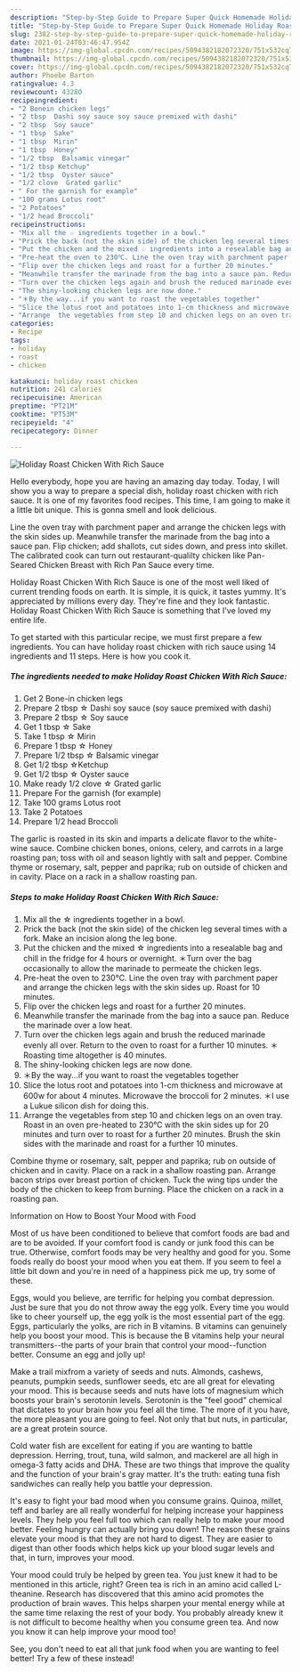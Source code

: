 ```yaml
---
description: "Step-by-Step Guide to Prepare Super Quick Homemade Holiday Roast Chicken With Rich Sauce"
title: "Step-by-Step Guide to Prepare Super Quick Homemade Holiday Roast Chicken With Rich Sauce"
slug: 2382-step-by-step-guide-to-prepare-super-quick-homemade-holiday-roast-chicken-with-rich-sauce
date: 2021-01-24T03:46:47.954Z
image: https://img-global.cpcdn.com/recipes/5094382182072320/751x532cq70/holiday-roast-chicken-with-rich-sauce-recipe-main-photo.jpg
thumbnail: https://img-global.cpcdn.com/recipes/5094382182072320/751x532cq70/holiday-roast-chicken-with-rich-sauce-recipe-main-photo.jpg
cover: https://img-global.cpcdn.com/recipes/5094382182072320/751x532cq70/holiday-roast-chicken-with-rich-sauce-recipe-main-photo.jpg
author: Phoebe Barton
ratingvalue: 4.3
reviewcount: 43280
recipeingredient:
- "2 Bonein chicken legs"
- "2 tbsp  Dashi soy sauce soy sauce premixed with dashi"
- "2 tbsp  Soy sauce"
- "1 tbsp  Sake"
- "1 tbsp  Mirin"
- "1 tbsp  Honey"
- "1/2 tbsp  Balsamic vinegar"
- "1/2 tbsp Ketchup"
- "1/2 tbsp  Oyster sauce"
- "1/2 clove  Grated garlic"
- " For the garnish for example"
- "100 grams Lotus root"
- "2 Potatoes"
- "1/2 head Broccoli"
recipeinstructions:
- "Mix all the ☆ ingredients together in a bowl."
- "Prick the back (not the skin side) of the chicken leg several times with a fork. Make an incision along the leg bone."
- "Put the chicken and the mixed ☆ ingredients into a resealable bag and chill in the fridge for 4 hours or overnight.  ＊Turn over the bag occasionally to allow the marinade to permeate the chicken legs."
- "Pre-heat the oven to 230℃. Line the oven tray with parchment paper and arrange the chicken legs with the skin sides up. Roast for 10 minutes."
- "Flip over the chicken legs and roast for a further 20 minutes."
- "Meanwhile transfer the marinade from the bag into a sauce pan. Reduce the marinade over a low heat."
- "Turn over the chicken legs again and brush the reduced marinade evenly all over. Return to the oven  to roast for a further 10 minutes. ＊Roasting time altogether is 40 minutes."
- "The shiny-looking chicken legs are now done."
- "＊By the way...if you want to roast the vegetables together"
- "Slice the lotus root and potatoes into 1-cm thickness and microwave at 600w for about 4 minutes. Microwave the broccoli for 2 minutes. ＊I use a Lukue silicon dish for doing this."
- "Arrange  the vegetables from step 10 and chicken legs on an oven tray. Roast in an oven pre-heated to 230℃ with the skin sides up for 20 minutes and turn over to roast for a further 20 minutes. Brush the skin sides with the marinade and roast for a further 10 minutes."
categories:
- Recipe
tags:
- holiday
- roast
- chicken

katakunci: holiday roast chicken 
nutrition: 241 calories
recipecuisine: American
preptime: "PT21M"
cooktime: "PT53M"
recipeyield: "4"
recipecategory: Dinner

---
```



![Holiday Roast Chicken With Rich Sauce](https://img-global.cpcdn.com/recipes/5094382182072320/751x532cq70/holiday-roast-chicken-with-rich-sauce-recipe-main-photo.jpg)

Hello everybody, hope you are having an amazing day today. Today, I will show you a way to prepare a special dish, holiday roast chicken with rich sauce. It is one of my favorites food recipes. This time, I am going to make it a little bit unique. This is gonna smell and look delicious.

Line the oven tray with parchment paper and arrange the chicken legs with the skin sides up. Meanwhile transfer the marinade from the bag into a sauce pan. Flip chicken; add shallots, cut sides down, and press into skillet. The calibrated cook can turn out restaurant-qualilty chicken like Pan-Seared Chicken Breast with Rich Pan Sauce every time.

Holiday Roast Chicken With Rich Sauce is one of the most well liked of current trending foods on earth. It is simple, it is quick, it tastes yummy. It's appreciated by millions every day. They're fine and they look fantastic. Holiday Roast Chicken With Rich Sauce is something that I've loved my entire life.


To get started with this particular recipe, we must first prepare a few ingredients. You can have holiday roast chicken with rich sauce using 14 ingredients and 11 steps. Here is how you cook it.

<!--inarticleads1-->

##### The ingredients needed to make Holiday Roast Chicken With Rich Sauce:

1. Get 2 Bone-in chicken legs
1. Prepare 2 tbsp ☆ Dashi soy sauce (soy sauce premixed with dashi)
1. Prepare 2 tbsp ☆ Soy sauce
1. Get 1 tbsp ☆ Sake
1. Take 1 tbsp ☆ Mirin
1. Prepare 1 tbsp ☆ Honey
1. Prepare 1/2 tbsp ☆ Balsamic vinegar
1. Get 1/2 tbsp ☆Ketchup
1. Get 1/2 tbsp ☆ Oyster sauce
1. Make ready 1/2 clove ☆ Grated garlic
1. Prepare  For the garnish (for example)
1. Take 100 grams Lotus root
1. Take 2 Potatoes
1. Prepare 1/2 head Broccoli


The garlic is roasted in its skin and imparts a delicate flavor to the white-wine sauce. Combine chicken bones, onions, celery, and carrots in a large roasting pan; toss with oil and season lightly with salt and pepper. Combine thyme or rosemary, salt, pepper and paprika; rub on outside of chicken and in cavity. Place on a rack in a shallow roasting pan. 

<!--inarticleads2-->

##### Steps to make Holiday Roast Chicken With Rich Sauce:

1. Mix all the ☆ ingredients together in a bowl.
1. Prick the back (not the skin side) of the chicken leg several times with a fork. Make an incision along the leg bone.
1. Put the chicken and the mixed ☆ ingredients into a resealable bag and chill in the fridge for 4 hours or overnight.  ＊Turn over the bag occasionally to allow the marinade to permeate the chicken legs.
1. Pre-heat the oven to 230℃. Line the oven tray with parchment paper and arrange the chicken legs with the skin sides up. Roast for 10 minutes.
1. Flip over the chicken legs and roast for a further 20 minutes.
1. Meanwhile transfer the marinade from the bag into a sauce pan. Reduce the marinade over a low heat.
1. Turn over the chicken legs again and brush the reduced marinade evenly all over. Return to the oven  to roast for a further 10 minutes. ＊Roasting time altogether is 40 minutes.
1. The shiny-looking chicken legs are now done.
1. ＊By the way...if you want to roast the vegetables together
1. Slice the lotus root and potatoes into 1-cm thickness and microwave at 600w for about 4 minutes. Microwave the broccoli for 2 minutes. ＊I use a Lukue silicon dish for doing this.
1. Arrange  the vegetables from step 10 and chicken legs on an oven tray. Roast in an oven pre-heated to 230℃ with the skin sides up for 20 minutes and turn over to roast for a further 20 minutes. Brush the skin sides with the marinade and roast for a further 10 minutes.


Combine thyme or rosemary, salt, pepper and paprika; rub on outside of chicken and in cavity. Place on a rack in a shallow roasting pan. Arrange bacon strips over breast portion of chicken. Tuck the wing tips under the body of the chicken to keep from burning. Place the chicken on a rack in a roasting pan. 

Information on How to Boost Your Mood with Food


Most of us have been conditioned to believe that comfort foods are bad and are to be avoided. If your comfort food is candy or junk food this can be true. Otherwise, comfort foods may be very healthy and good for you. Some foods really do boost your mood when you eat them. If you seem to feel a little bit down and you're in need of a happiness pick me up, try some of these.

Eggs, would you believe, are terrific for helping you combat depression. Just be sure that you do not throw away the egg yolk. Every time you would like to cheer yourself up, the egg yolk is the most essential part of the egg. Eggs, particularly the yolks, are rich in B vitamins. B vitamins can genuinely help you boost your mood. This is because the B vitamins help your neural transmitters--the parts of your brain that control your mood--function better. Consume an egg and jolly up!

Make a trail mixfrom a variety of seeds and nuts. Almonds, cashews, peanuts, pumpkin seeds, sunflower seeds, etc are all great for elevating your mood. This is because seeds and nuts have lots of magnesium which boosts your brain's serotonin levels. Serotonin is the "feel good" chemical that dictates to your brain how you feel all the time. The more of it you have, the more pleasant you are going to feel. Not only that but nuts, in particular, are a great protein source.

Cold water fish are excellent for eating if you are wanting to battle depression. Herring, trout, tuna, wild salmon, and mackerel are all high in omega-3 fatty acids and DHA. These are two things that improve the quality and the function of your brain's gray matter. It's the truth: eating tuna fish sandwiches can really help you battle your depression. 

It's easy to fight your bad mood when you consume grains. Quinoa, millet, teff and barley are all really wonderful for helping increase your happiness levels. They help you feel full too which can really help to make your mood better. Feeling hungry can actually bring you down! The reason these grains elevate your mood is that they are not hard to digest. They are easier to digest than other foods which helps kick up your blood sugar levels and that, in turn, improves your mood.

Your mood could truly be helped by green tea. You just knew it had to be mentioned in this article, right? Green tea is rich in an amino acid called L-theanine. Research has discovered that this amino acid promotes the production of brain waves. This helps sharpen your mental energy while at the same time relaxing the rest of your body. You probably already knew it is not difficult to become healthy when you consume green tea. And now you know it can help improve your mood too!

See, you don't need to eat all that junk food when you are wanting to feel better! Try a few of these instead!

